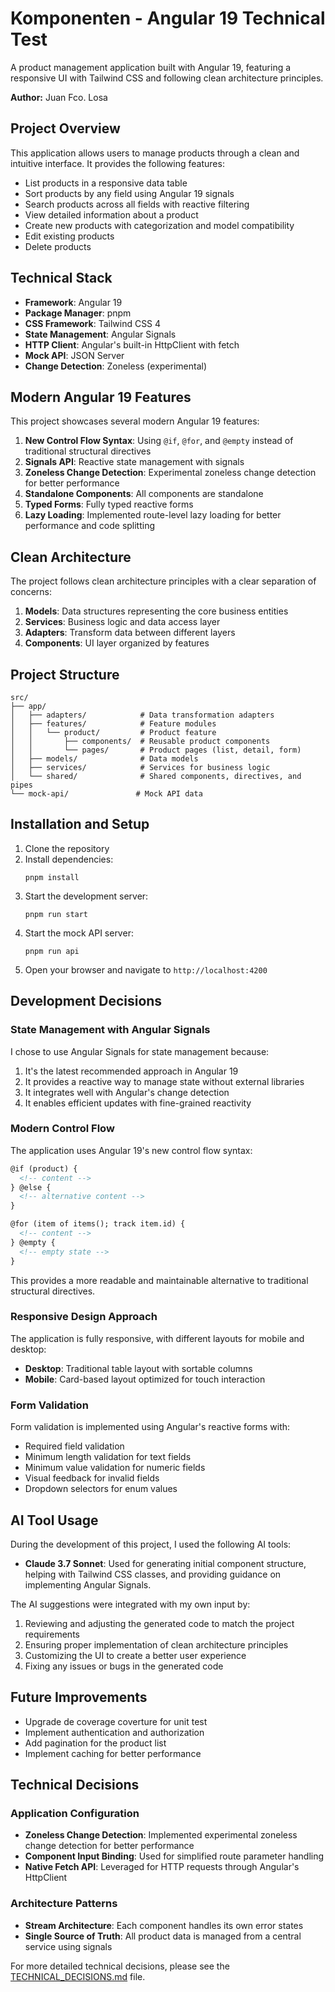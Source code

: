 # Komponenten - Angular 19 Technical Test

A product management application built with Angular 19, featuring a responsive UI with Tailwind CSS and following clean architecture principles.

**Author:** Juan Fco. Losa

## Project Overview

This application allows users to manage products through a clean and intuitive interface. It provides the following features:

- List products in a responsive data table
- Sort products by any field using Angular 19 signals
- Search products across all fields with reactive filtering
- View detailed information about a product
- Create new products with categorization and model compatibility
- Edit existing products
- Delete products

## Technical Stack

- **Framework**: Angular 19
- **Package Manager**: pnpm
- **CSS Framework**: Tailwind CSS 4
- **State Management**: Angular Signals
- **HTTP Client**: Angular's built-in HttpClient with fetch
- **Mock API**: JSON Server
- **Change Detection**: Zoneless (experimental)

## Modern Angular 19 Features

This project showcases several modern Angular 19 features:

1. **New Control Flow Syntax**: Using `@if`, `@for`, and `@empty` instead of traditional structural directives
2. **Signals API**: Reactive state management with signals
3. **Zoneless Change Detection**: Experimental zoneless change detection for better performance
4. **Standalone Components**: All components are standalone
5. **Typed Forms**: Fully typed reactive forms
6. **Lazy Loading**: Implemented route-level lazy loading for better performance and code splitting

## Clean Architecture

The project follows clean architecture principles with a clear separation of concerns:

1. **Models**: Data structures representing the core business entities
2. **Services**: Business logic and data access layer
3. **Adapters**: Transform data between different layers
4. **Components**: UI layer organized by features

## Project Structure

```
src/
├── app/
│   ├── adapters/            # Data transformation adapters
│   ├── features/            # Feature modules
│   │   └── product/         # Product feature
│   │       ├── components/  # Reusable product components
│   │       └── pages/       # Product pages (list, detail, form)
│   ├── models/              # Data models
│   ├── services/            # Services for business logic
│   └── shared/              # Shared components, directives, and pipes
└── mock-api/               # Mock API data
```

## Installation and Setup

1. Clone the repository
2. Install dependencies:
   ```
   pnpm install
   ```
3. Start the development server:
   ```
   pnpm run start
   ```
4. Start the mock API server:
   ```
   pnpm run api
   ```
5. Open your browser and navigate to `http://localhost:4200`

## Development Decisions

### State Management with Angular Signals

I chose to use Angular Signals for state management because:

1. It's the latest recommended approach in Angular 19
2. It provides a reactive way to manage state without external libraries
3. It integrates well with Angular's change detection
4. It enables efficient updates with fine-grained reactivity

### Modern Control Flow

The application uses Angular 19's new control flow syntax:

```html
@if (product) {
  <!-- content -->
} @else {
  <!-- alternative content -->
}

@for (item of items(); track item.id) {
  <!-- content -->
} @empty {
  <!-- empty state -->
}
```

This provides a more readable and maintainable alternative to traditional structural directives.

### Responsive Design Approach

The application is fully responsive, with different layouts for mobile and desktop:

- **Desktop**: Traditional table layout with sortable columns
- **Mobile**: Card-based layout optimized for touch interaction

### Form Validation

Form validation is implemented using Angular's reactive forms with:

- Required field validation
- Minimum length validation for text fields
- Minimum value validation for numeric fields
- Visual feedback for invalid fields
- Dropdown selectors for enum values

## AI Tool Usage

During the development of this project, I used the following AI tools:

- **Claude 3.7 Sonnet**: Used for generating initial component structure, helping with Tailwind CSS classes, and providing guidance on implementing Angular Signals.

The AI suggestions were integrated with my own input by:

1. Reviewing and adjusting the generated code to match the project requirements
2. Ensuring proper implementation of clean architecture principles
3. Customizing the UI to create a better user experience
4. Fixing any issues or bugs in the generated code

## Future Improvements

- Upgrade de coverage coverture for unit test
- Implement authentication and authorization
- Add pagination for the product list
- Implement caching for better performance

## Technical Decisions

### Application Configuration

- **Zoneless Change Detection**: Implemented experimental zoneless change detection for better performance
- **Component Input Binding**: Used for simplified route parameter handling
- **Native Fetch API**: Leveraged for HTTP requests through Angular's HttpClient

### Architecture Patterns

- **Stream Architecture**: Each component handles its own error states
- **Single Source of Truth**: All product data is managed from a central service using signals

For more detailed technical decisions, please see the [TECHNICAL_DECISIONS.md](./TECHNICAL_DECISIONS.md) file.
